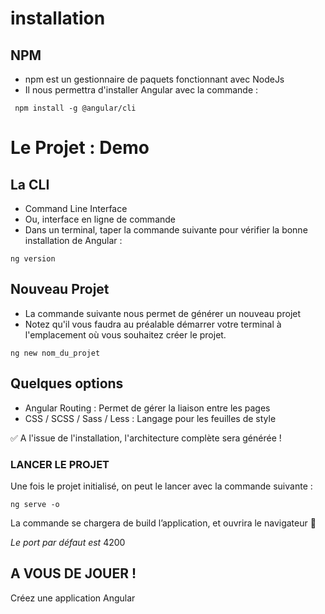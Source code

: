 # installation

## NPM

- npm est un gestionnaire de paquets fonctionnant avec NodeJs
- Il nous permettra d'installer Angular avec la commande :

```tsx
 npm install -g @angular/cli
```

# Le Projet : Demo

## La CLI

- Command Line Interface
- Ou, interface en ligne de commande
- Dans un terminal, taper la commande suivante pour vérifier la bonne installation de Angular :

```tsx
ng version
```

## Nouveau Projet

- La commande suivante nous permet de générer un nouveau projet
- Notez qu'il vous faudra au préalable démarrer votre terminal à l'emplacement où vous souhaitez créer le projet.

```tsx
ng new nom_du_projet
```

## Quelques options

- Angular Routing : Permet de gérer la liaison entre les pages
- CSS / SCSS / Sass / Less : Langage pour les feuilles de style

✅ A l'issue de l'installation, l'architecture complète sera générée !

### **LANCER LE PROJET**

Une fois le projet initialisé, on peut le lancer avec la commande suivante : 

```tsx
ng serve -o
```

La commande se chargera de build l’application, et ouvrira le navigateur 🚀

*Le port par défaut est* 4200

## **A VOUS DE JOUER !**

Créez une application Angular